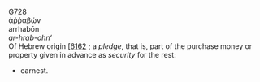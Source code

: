 G728  
ἀῤῥαβών  
arrhabōn  
*ar-hrab-ohn‘*  
Of Hebrew origin \[[6162](h6162) ; a *pledge*, that is, part of the
purchase money or property given in advance as *security* for the rest:
- earnest.  
